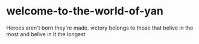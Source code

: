 # welcome-to-the-world-of-yan
Heroes aren't born they're made. 
victory belongs to those that belive in the most   and belive in it the longest
